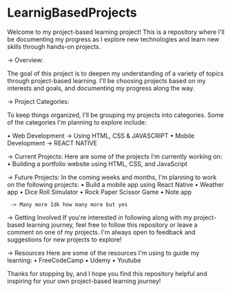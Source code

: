 # LearnigBasedProjects


Welcome to my project-based learning project! This is a repository where I'll be documenting my progress as I explore new technologies and learn new skills through hands-on projects.

-> Overview:

The goal of this project is to deepen my understanding of a variety of topics through project-based learning. I'll be choosing projects based on my interests and goals, and documenting my progress along the way.


-> Project Categories:

To keep things organized, I'll be grouping my projects into categories. Some of the categories I'm planning to explore include:

• Web Development -> Using HTML, CSS & JAVASCRIPT
• Mobile Development -> REACT NATIVE

-> Current Projects:
    Here are some of the projects I'm currently working on:
       • Building a portfolio website using HTML, CSS, and JavaScript
 

-> Future Projects: 
    In the coming weeks and months, I'm planning to work on the following projects:
     • Build a mobile app using React Native
     • Weather app
     • Dice Roll Simulator 
     • Rock Paper Scissor Game
     • Note app
     
     -> Many more Idk how many more but yes  



 -> Getting Involved
      If you're interested in following along with my project-based learning journey, feel free to follow this repository or leave a comment on one of my           projects. I'm always open to feedback and suggestions for new projects to explore!

 -> Resources
     Here are some of the resources I'm using to guide my learning:
      • FreeCodeCamp
      • Udemy
      • Youtube

Thanks for stopping by, and I hope you find this repository helpful and inspiring for your own project-based learning journey!

